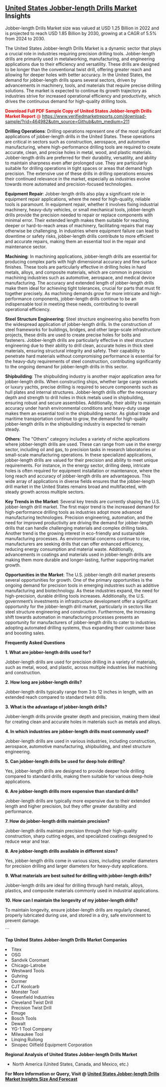 <h2><a href="https://www.verifiedmarketreports.com/download-sample/?rid=464982&amp;utm_source=Github&amp;utm_medium=211" target="_blank">United States Jobber-length Drills Market</a> Insights</h2><p>Jobber-length Drills Market size was valued at USD 1.25 Billion in 2022 and is projected to reach USD 1.85 Billion by 2030, growing at a CAGR of 5.5% from 2024 to 2030.</p><p><p>The United States Jobber-length Drills Market is a dynamic sector that plays a crucial role in industries requiring precision drilling tools. Jobber-length drills are primarily used in metalworking, manufacturing, and engineering applications due to their efficiency and versatility. These drills are designed to be longer than the conventional twist drill, offering greater reach and allowing for deeper holes with better accuracy. In the United States, the demand for jobber-length drills spans several sectors, driven by advancements in machinery, tools, and materials that require precise drilling solutions. The market is expected to continue its growth trajectory as industries strive for increased operational efficiency and productivity, which drives the continuous demand for high-quality drilling tools. <p><span class=""><span style="color: #ff0000;"><strong>Download Full PDF Sample Copy of United States Jobber-length Drills Market Report</strong> @ </span><a href="https://www.verifiedmarketreports.com/download-sample/?rid=464982&amp;utm_source=Github&amp;utm_medium=211" target="_blank">https://www.verifiedmarketreports.com/download-sample/?rid=464982&amp;utm_source=Github&amp;utm_medium=211</a></span></p></p><p><strong>Drilling Operations</strong>: Drilling operations represent one of the most significant applications of jobber-length drills in the United States. These operations are critical in sectors such as construction, aerospace, and automotive manufacturing, where high-performance drilling tools are required to create accurate, clean, and precise holes in metal, wood, and plastic materials. Jobber-length drills are preferred for their durability, versatility, and ability to maintain sharpness even after prolonged use. They are particularly suitable for drilling operations in tight spaces or areas that demand high precision. The extensive use of these drills in drilling operations ensures their continued relevance in the market, especially as industries evolve towards more automated and precision-focused technologies.<p><strong>Equipment Repair</strong>: Jobber-length drills also play a significant role in equipment repair applications, where the need for high-quality, reliable tools is paramount. In equipment repair, whether it involves fixing industrial machinery, heavy-duty vehicles, or small mechanical tools, jobber-length drills provide the precision needed to repair or replace components with minimal error. Their extended length makes them suitable for reaching deeper or hard-to-reach areas of machinery, facilitating repairs that may otherwise be challenging. In industries where equipment failure can lead to downtime or safety risks, jobber-length drills contribute to more efficient and accurate repairs, making them an essential tool in the repair and maintenance sector.<p><strong>Machining</strong>: In machining applications, jobber-length drills are essential for producing complex parts with high dimensional accuracy and fine surface finishes. These tools are particularly effective in drilling holes in hard metals, alloys, and composite materials, which are common in precision machining industries such as automotive, aerospace, and medical device manufacturing. The accuracy and extended length of jobber-length drills make them ideal for achieving tight tolerances, crucial for parts that must fit together precisely. As machining demands grow for more intricate and high-performance components, jobber-length drills continue to be an indispensable tool in meeting these needs, contributing to overall operational efficiency.<p><strong>Steel Structure Engineering</strong>: Steel structure engineering also benefits from the widespread application of jobber-length drills. In the construction of steel frameworks for buildings, bridges, and other large-scale infrastructure projects, these drills are used to create precise holes for bolts and fasteners. Jobber-length drills are particularly effective in steel structure engineering due to their ability to drill clean, accurate holes in thick steel materials, ensuring structural integrity and safety. Their capability to penetrate hard materials without compromising performance is essential for the heavy-duty requirements of steel construction, contributing significantly to the ongoing demand for jobber-length drills in this sector.<p><strong>Shipbuilding</strong>: The shipbuilding industry is another major application area for jobber-length drills. When constructing ships, whether large cargo vessels or luxury yachts, precise drilling is required to secure components such as hull plates and internal structures. Jobber-length drills offer the necessary depth and strength to drill holes in thick metals used in shipbuilding, ensuring robust and secure assemblies. Additionally, their ability to maintain accuracy under harsh environmental conditions and heavy-duty usage makes them an essential tool in the shipbuilding sector. As global trade and maritime transportation continue to grow, the demand for high-quality jobber-length drills in the shipbuilding industry is expected to remain steady.<p><strong>Others</strong>: The "Others" category includes a variety of niche applications where jobber-length drills are used. These can range from use in the energy sector, including oil and gas, to precision tasks in research laboratories or small-scale manufacturing operations. In these specialized applications, jobber-length drills are valued for their precision and ability to meet unique requirements. For instance, in the energy sector, drilling deep, intricate holes is often required for equipment installation or maintenance, where the long reach and accuracy of jobber-length drills are advantageous. This wide array of applications in diverse fields ensures that the jobber-length drill market in the United States remains broad and multifaceted, with steady growth across multiple sectors.<p><strong>Key Trends in the Market</strong>: Several key trends are currently shaping the U.S. jobber-length drill market. The first major trend is the increased demand for high-performance drilling tools as industries adopt more advanced manufacturing technologies. Precision engineering, automation, and the need for improved productivity are driving the demand for jobber-length drills that can handle challenging materials and complex drilling tasks. Another trend is the growing interest in eco-friendly and sustainable manufacturing processes. As environmental concerns continue to rise, manufacturers are seeking drills that can offer enhanced efficiency, reducing energy consumption and material waste. Additionally, advancements in coatings and materials used in jobber-length drills are making them more durable and longer-lasting, further supporting market growth.<p><strong>Opportunities in the Market</strong>: The U.S. jobber-length drill market presents several opportunities for growth. One of the primary opportunities is the ongoing demand for precision tools in emerging industries such as additive manufacturing and biotechnology. As these industries expand, the need for high-precision, durable drilling tools increases. Additionally, the U.S. government’s investments in infrastructure development offer a significant opportunity for the jobber-length drill market, particularly in sectors like steel structure engineering and construction. Furthermore, the increasing shift towards automation in manufacturing processes presents an opportunity for manufacturers of jobber-length drills to cater to industries adopting automated drilling systems, thus expanding their customer base and boosting sales.<p><strong>Frequently Asked Questions</strong></p><p><strong>1. What are jobber-length drills used for?</strong></p><p>Jobber-length drills are used for precision drilling in a variety of materials, such as metal, wood, and plastic, across multiple industries like machining and construction.</p><p><strong>2. How long are jobber-length drills?</strong></p><p>Jobber-length drills typically range from 3 to 12 inches in length, with an extended reach compared to standard twist drills.</p><p><strong>3. What is the advantage of jobber-length drills?</strong></p><p>Jobber-length drills provide greater depth and precision, making them ideal for creating clean and accurate holes in materials such as metals and alloys.</p><p><strong>4. In which industries are jobber-length drills most commonly used?</strong></p><p>Jobber-length drills are used in various industries, including construction, aerospace, automotive manufacturing, shipbuilding, and steel structure engineering.</p><p><strong>5. Can jobber-length drills be used for deep hole drilling?</strong></p><p>Yes, jobber-length drills are designed to provide deeper hole drilling compared to standard drills, making them suitable for various deep-hole applications.</p><p><strong>6. Are jobber-length drills more expensive than standard drills?</strong></p><p>Jobber-length drills are typically more expensive due to their extended length and higher precision, but they offer greater durability and performance.</p><p><strong>7. How do jobber-length drills maintain precision?</strong></p><p>Jobber-length drills maintain precision through their high-quality construction, sharp cutting edges, and specialized coatings designed to reduce wear and tear.</p><p><strong>8. Are jobber-length drills available in different sizes?</strong></p><p>Yes, jobber-length drills come in various sizes, including smaller diameters for precision drilling and larger diameters for heavy-duty applications.</p><p><strong>9. What materials are best suited for drilling with jobber-length drills?</strong></p><p>Jobber-length drills are ideal for drilling through hard metals, alloys, plastics, and composite materials commonly used in industrial applications.</p><p><strong>10. How can I maintain the longevity of my jobber-length drills?</strong></p><p>To maintain longevity, ensure jobber-length drills are regularly cleaned, properly lubricated during use, and stored in a dry, safe environment to prevent damage.</p>```</p><p><strong>Top United States Jobber-length Drills Market Companies</strong></p><div data-test-id=""><p><li>Titex</li><li> OSG</li><li> Sandvik Coromant</li><li> Chicago-Latrobe</li><li> Westward Tools</li><li> Guhring</li><li> Dormer</li><li> CJT Koolcarb</li><li> Monster Tool</li><li> Greenfield Industries</li><li> Cleveland Twist Drill</li><li> Precision Twist Drill</li><li> Emuge</li><li> Bosch Tools</li><li> Dewalt</li><li> YG-1 Tool Company</li><li> Milwaukee Tool</li><li> Linqing Ruilong</li><li> Sinopec Oilfield Equipment Corporation</li></p><div><strong>Regional Analysis of&nbsp;United States Jobber-length Drills Market</strong></div><ul><li dir="ltr"><p dir="ltr">North America&nbsp;(United States, Canada, and Mexico, etc.)</p></li></ul><p><strong>For More Information or Query, Visit @&nbsp;</strong><strong><a href="https://www.verifiedmarketreports.com/product/jobber-length-drills-market/?utm_source=Github&amp;utm_medium=211" target="_blank">United States Jobber-length Drills Market Insights Size And Forecast</a></strong></p></div>
